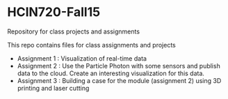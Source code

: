 # HCIN720-Fall15
Repository for class projects and assignments

This repo contains files for class assignments and projects

<ul>
  <li>Assignment 1 : Visualization of real-time data</li>
  <li>Assignment 2 : Use the Particle Photon with some sensors and publish data to the cloud. Create an interesting visualization for this data.</li>
  <li>Assignment 3 : Building a case for the module (assignment 2) using 3D printing and laser cutting</li>
</ul>
